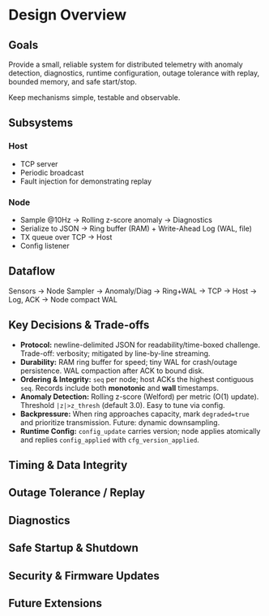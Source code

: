 # Design Overview

## Goals
Provide a small, reliable system for distributed telemetry with anomaly detection, diagnostics, runtime configuration, outage tolerance with replay, bounded memory, and safe start/stop. 

Keep mechanisms simple, testable and observable.

## Subsystems
### Host
- TCP server
- Periodic broadcast
- Fault injection for demonstrating replay

### Node
- Sample @10Hz -> Rolling z-score anomaly -> Diagnostics
- Serialize to JSON -> Ring buffer (RAM) + Write-Ahead Log (WAL, file)
- TX queue over TCP -> Host
- Config listener 

## Dataflow
Sensors -> Node Sampler -> Anomaly/Diag -> Ring+WAL -> TCP -> Host -> Log, ACK -> Node compact WAL

## Key Decisions & Trade-offs
- **Protocol:** newline-delimited JSON for readability/time-boxed challenge. Trade-off: verbosity; mitigated by line-by-line streaming.
- **Durability:** RAM ring buffer for speed; tiny WAL for crash/outage persistence. WAL compaction after ACK to bound disk.
- **Ordering & Integrity:** `seq` per node; host ACKs the highest contiguous `seq`. Records include both **monotonic** and **wall** timestamps.
- **Anomaly Detection:** Rolling z-score (Welford) per metric (O(1) update). Threshold `|z|>z_thresh` (default 3.0). Easy to tune via config.
- **Backpressure:** When ring approaches capacity, mark `degraded=true` and prioritize transmission. Future: dynamic downsampling.
- **Runtime Config:** `config_update` carries version; node applies atomically and replies `config_applied` with `cfg_version_applied`.

## Timing & Data Integrity

## Outage Tolerance / Replay

## Diagnostics

## Safe Startup & Shutdown

## Security & Firmware Updates

## Future Extensions